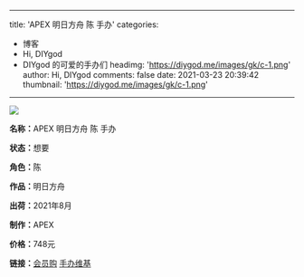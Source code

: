 
---
title: 'APEX 明日方舟 陈 手办'
categories: 
 - 博客
 - Hi, DIYgod
 - DIYgod 的可爱的手办们
headimg: 'https://diygod.me/images/gk/c-1.png'
author: Hi, DIYgod
comments: false
date: 2021-03-23 20:39:42
thumbnail: 'https://diygod.me/images/gk/c-1.png'
---

<div>   
<div class="gk-img"><picture><source srcset="/images/gk/c-1.webp" type="image/webp"><img loading="lazy" src="https://diygod.me/images/gk/c-1.png" referrerpolicy="no-referrer"></picture></div><div class="gk-desc"><p><strong>名称：</strong>APEX 明日方舟 陈 手办</p><p><strong>状态：</strong>想要</p><p><strong>角色：</strong>陈</p><p><strong>作品：</strong>明日方舟</p><p><strong>出荷：</strong>2021年8月</p><p><strong>制作：</strong>APEX</p><p><strong>价格：</strong>748元</p><p><strong>链接：</strong><a target="_blank" rel="noopener" href="https://mall.bilibili.com/detail.html?loadingShow=1&noTitleBar=1#goFrom=na&itemsId=10031805&noReffer=true">会员购</a> <a target="_blank" rel="noopener" href="https://www.hpoi.net/hobby/61608">手办维基</a></p></div>  
</div>
            